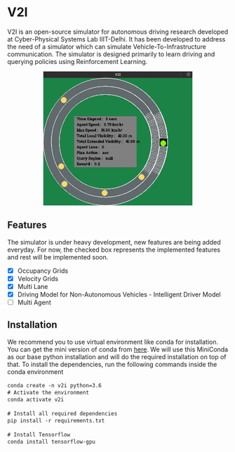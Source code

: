 # V2I

V2I is an open-source simulator for autonomous driving research developed at Cyber-Physical Systems Lab IIIT-Delhi. It has been developed to address the need of a simulator which can simulate Vehicle-To-Infrastructure communication. The simulator is designed primarily to learn driving and querying policies using Reinforcement Learning.

<p align="center">
  <img width="340" height="305" src="v2i/src/data/images/logo.gif">
</p>

## Features

The simulator is under heavy development, new features are being added everyday. For now, the checked box represents the implemented features and rest will be implemented soon.

- [x] Occupancy Grids
- [x] Velocity Grids
- [x] Multi Lane
- [x] Driving Model for Non-Autonomous Vehicles - Intelligent Driver Model
- [ ] Multi Agent

## Installation

We recommend you to use virtual environment like conda for installation. You can get the mini version of conda from [here](https://docs.conda.io/en/latest/miniconda.html). We will use this MiniConda as our base python installation and will do the required installation on top of that. To install the dependencies, run the following commands inside the conda environment

```
conda create -n v2i python=3.6
# Activate the environment
conda activate v2i

# Install all required dependencies
pip install -r requirements.txt

# Install Tensorflow
conda install tensorflow-gpu
```